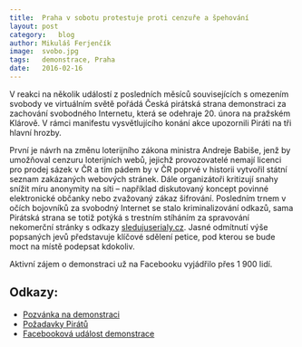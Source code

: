 ```yaml
---
title:	Praha v sobotu protestuje proti cenzuře a špehování
layout:	post
category:	blog
author:	Mikuláš Ferjenčík
image:	svobo.jpg
tags:	demonstrace, Praha
date:	2016-02-16
---
```


V reakci na několik událostí z posledních měsíců souvisejících s omezením svobody ve virtuálním světě pořádá Česká pirátská strana demonstraci za zachování svobodného Internetu, která se odehraje 20. února na pražském Klárově. V rámci manifestu vysvětlujícího konání akce upozornili Piráti na tři hlavní hrozby. 

První je návrh na změnu loterijního zákona ministra Andreje Babiše, jenž by umožňoval cenzuru loterijních webů, jejichž provozovatelé nemají licenci pro prodej sázek v ČR a tím pádem by v ČR poprvé v historii vytvořil státní seznam zakázaných webových stránek. Dále organizátoři kritizují snahy snížit míru anonymity na síti – například diskutovaný koncept povinné elektronické občanky nebo zvažovaný zákaz šifrování. Posledním trnem v očích bojovníků za svobodný Internet se stalo kriminalizování odkazů, sama Pirátská strana se totiž potýká s trestním stíháním za spravování nekomerční stránky s odkazy [sledujuserialy.cz](http://sledujuserialy.cz/). Jasné odmítnutí výše popsaných jevů představuje klíčové sdělení petice, pod kterou se bude moct na místě podepsat kdokoliv. 


Aktivní zájem o demonstraci už na Facebooku vyjádřilo přes 1 900 lidí. 

## Odkazy: 

* [Pozvánka na demonstraci](https://www.pirati.cz/tiskove-zpravy/pirati_svolavaji_demonstraci_za_svobodu_internetu_na_20._unora_do_prahy)
* [Požadavky Pirátů](https://www.pirati.cz/stanoviska/tri_kroky_k_obrane_svobodneho_internetu_v_cr_2016)
* [Facebooková událost demonstrace](https://www.facebook.com/events/1004015302991749/)


